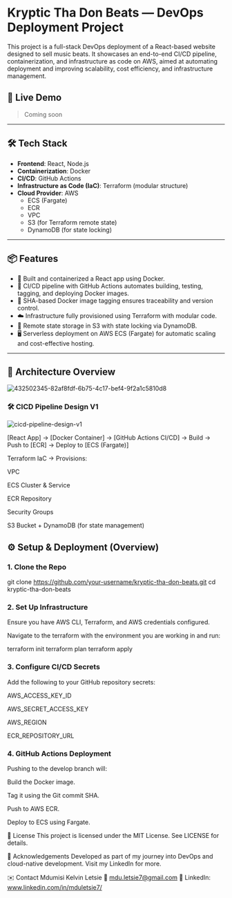# Kryptic Tha Don Beats — DevOps Deployment Project

This project is a full-stack DevOps deployment of a React-based website designed to sell music beats. It showcases an end-to-end CI/CD pipeline, containerization, and infrastructure as code on AWS, aimed at automating deployment and improving scalability, cost efficiency, and infrastructure management.

## 🚀 Live Demo
> Coming soon

---

## 🛠️ Tech Stack

- **Frontend**: React, Node.js
- **Containerization**: Docker
- **CI/CD**: GitHub Actions
- **Infrastructure as Code (IaC)**: Terraform (modular structure)
- **Cloud Provider**: AWS
  - ECS (Fargate)
  - ECR
  - VPC
  - S3 (for Terraform remote state)
  - DynamoDB (for state locking)

---

## 📦 Features

- 🔧 Built and containerized a React app using Docker.
- 🔄 CI/CD pipeline with GitHub Actions automates building, testing, tagging, and deploying Docker images.
- 🧪 SHA-based Docker image tagging ensures traceability and version control.
- ☁️ Infrastructure fully provisioned using Terraform with modular code.
- 🔐 Remote state storage in S3 with state locking via DynamoDB.
- 🖥️ Serverless deployment on AWS ECS (Fargate) for automatic scaling and cost-effective hosting.

---

## 🧩 Architecture Overview

![432502345-82af8fdf-6b75-4c17-bef4-9f2a1c5810d8](https://github.com/user-attachments/assets/300d3edc-ff63-482c-8ac2-bd5d2196c3ca)

### 🛠 CICD Pipeline Design V1
![cicd-pipeline-design-v1](https://github.com/user-attachments/assets/0e675b92-3dd8-4071-b330-4788b6e0fa1e)


[React App] → [Docker Container] → [GitHub Actions CI/CD]
→ Build → Push to [ECR] → Deploy to [ECS (Fargate)]

Terraform IaC → Provisions:

VPC

ECS Cluster & Service

ECR Repository

Security Groups

S3 Bucket + DynamoDB (for state management)

## ⚙️ Setup & Deployment (Overview)

### 1. Clone the Repo

git clone https://github.com/your-username/kryptic-tha-don-beats.git
cd kryptic-tha-don-beats

### 2. Set Up Infrastructure

Ensure you have AWS CLI, Terraform, and AWS credentials configured.

Navigate to the terraform with the environment you are working in and run:

terraform init
terraform plan
terraform apply

### 3. Configure CI/CD Secrets
Add the following to your GitHub repository secrets:

AWS_ACCESS_KEY_ID

AWS_SECRET_ACCESS_KEY

AWS_REGION

ECR_REPOSITORY_URL

### 4. GitHub Actions Deployment
Pushing to the develop branch will:

Build the Docker image.

Tag it using the Git commit SHA.

Push to AWS ECR.

Deploy to ECS using Fargate.

📄 License
This project is licensed under the MIT License. See LICENSE for details.

🙌 Acknowledgements
Developed as part of my journey into DevOps and cloud-native development. Visit my LinkedIn for more.

✉️ Contact
Mdumisi Kelvin Letsie
📧 mdu.letsie7@gmail.com
🔗 LinkedIn: www.linkedin.com/in/mduletsie7/
